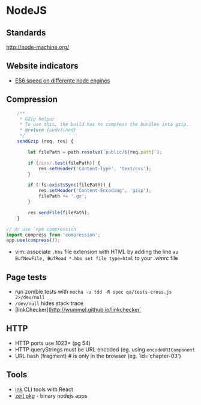 # NodeJS

## Standards

http://node-machine.org/

## Website indicators

- [ES6 speed on differente node engines](http://kpdecker.github.io/six-speed/) 

## Compression

```javascript
    /**
     * GZip helper
     * To use this, the build has to compress the bundles into gzip.
     * @return {undefined}
     */
    sendGzip (req, res) {

        let filePath = path.resolve(`public/${req.path}`);

        if (/css/.test(filePath)) {
            res.setHeader('Content-Type', 'text/css');
        }

        if (!fs.existsSync(filePath)) {
            res.setHeader('Content-Encoding', 'gzip');
            filePath += '.gz';
        }

        res.sendFile(filePath);
    }

// or use `npm compression`
import compress from 'compression';
app.use(compress());
```

- vim: associate `.hbs` file extension with HTML by adding the line `au BufNewFile, BufRead *.hbs set file type=html` to your *.vimrc* file


## Page tests

- run zombie tests with `mocha -u tdd -R spec qa/tests-cross.js 2>/dev/null`
- `/dev/null` hides stack trace
- [linkChecker](http://wummel.github.io/linkchecker`

## HTTP

- HTTP ports use 1023+ (pg 54)
- HTTP queryStrings must be URL encoded (eg. using `encodeURIComponent`
- URL hash (fragment) # is only in the browser (eg. `id='chapter-03')

## Tools

- [ink](https://github.com/vadimdemedes/ink) CLI tools with React
- [zeit pkg](https://github.com/zeit/pkg) - binary nodejs apps